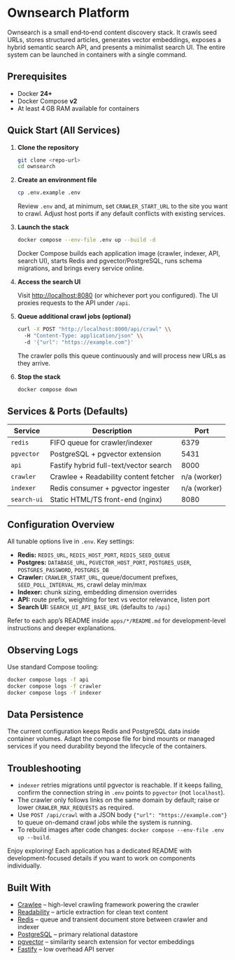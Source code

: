# Ownsearch Platform

Ownsearch is a small end‑to‑end content discovery stack. It crawls seed URLs, stores
structured articles, generates vector embeddings, exposes a hybrid semantic search
API, and presents a minimalist search UI. The entire system can be launched in
containers with a single command.

## Prerequisites

- Docker **24+**
- Docker Compose **v2**
- At least 4 GB RAM available for containers

## Quick Start (All Services)

1. **Clone the repository**

   ```bash
   git clone <repo-url>
   cd ownsearch
   ```

2. **Create an environment file**

   ```bash
   cp .env.example .env
   ```

   Review `.env` and, at minimum, set `CRAWLER_START_URL` to the site you want to
   crawl. Adjust host ports if any default conflicts with existing services.

3. **Launch the stack**

   ```bash
   docker compose --env-file .env up --build -d
   ```

   Docker Compose builds each application image (crawler, indexer, API, search UI),
   starts Redis and pgvector/PostgreSQL, runs schema migrations, and brings every
   service online.

4. **Access the search UI**

   Visit <http://localhost:8080> (or whichever port you configured). The UI proxies
   requests to the API under `/api`.

5. **Queue additional crawl jobs (optional)**

   ```bash
   curl -X POST "http://localhost:8000/api/crawl" \\
     -H "Content-Type: application/json" \\
     -d '{"url": "https://example.com"}'
   ```

   The crawler polls this queue continuously and will process new URLs as they
   arrive.

6. **Stop the stack**

   ```bash
   docker compose down
   ```

## Services & Ports (Defaults)

| Service     | Description                            | Port         |
| ----------- | -------------------------------------- | ------------ |
| `redis`     | FIFO queue for crawler/indexer         | 6379         |
| `pgvector`  | PostgreSQL + pgvector extension        | 5431         |
| `api`       | Fastify hybrid full-text/vector search | 8000         |
| `crawler`   | Crawlee + Readability content fetcher  | n/a (worker) |
| `indexer`   | Redis consumer + pgvector ingester     | n/a (worker) |
| `search-ui` | Static HTML/TS front-end (nginx)       | 8080         |

## Configuration Overview

All tunable options live in `.env`. Key settings:

- **Redis:** `REDIS_URL`, `REDIS_HOST_PORT`, `REDIS_SEED_QUEUE`
- **Postgres:** `DATABASE_URL`, `PGVECTOR_HOST_PORT`,
  `POSTGRES_USER`, `POSTGRES_PASSWORD`, `POSTGRES_DB`
- **Crawler:** `CRAWLER_START_URL`, queue/document prefixes, `SEED_POLL_INTERVAL_MS`, crawl delay min/max
- **Indexer:** chunk sizing, embedding dimension overrides
- **API:** route prefix, weighting for text vs vector relevance, listen port
- **Search UI:** `SEARCH_UI_API_BASE_URL` (defaults to `/api`)

Refer to each app’s README inside `apps/*/README.md` for development-level
instructions and deeper explanations.

## Observing Logs

Use standard Compose tooling:

```bash
docker compose logs -f api
docker compose logs -f crawler
docker compose logs -f indexer
```

## Data Persistence

The current configuration keeps Redis and PostgreSQL data inside container volumes.
Adapt the compose file for bind mounts or managed services if you need durability
beyond the lifecycle of the containers.

## Troubleshooting

- `indexer` retries migrations until pgvector is reachable. If it keeps failing,
  confirm the connection string in `.env` points to `pgvector` (not `localhost`).
- The crawler only follows links on the same domain by default; raise or lower
  `CRAWLER_MAX_REQUESTS` as required.
- Use `POST /api/crawl` with a JSON body `{"url": "https://example.com"}` to
  queue on-demand crawl jobs while the system is running.
- To rebuild images after code changes: `docker compose --env-file .env up --build`.

Enjoy exploring! Each application has a dedicated README with development-focused
details if you want to work on components individually.

## Built With

- [Crawlee](https://crawlee.dev/) – high-level crawling framework powering the crawler
- [Readability](https://github.com/mozilla/readability) – article extraction for clean text content
- [Redis](https://redis.io/) – queue and transient document store between crawler and indexer
- [PostgreSQL](https://www.postgresql.org/) – primary relational datastore
- [pgvector](https://github.com/pgvector/pgvector) – similarity search extension for vector embeddings
- [Fastify](https://fastify.dev/) – low overhead API server
